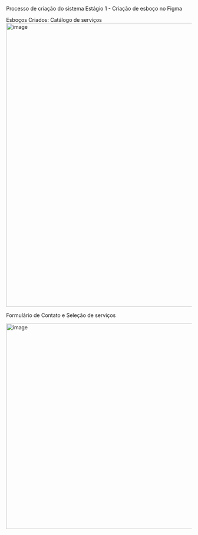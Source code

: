 Processo de criação do sistema
Estágio 1 - Criação de esboço no Figma

Esboços Criados:
Catálogo de serviços
<img width="1174" height="771" alt="image" src="https://github.com/user-attachments/assets/58dde6e8-114c-4883-b86f-a73246cfc0e5" />

Formulário de Contato e Seleção de serviços



<img width="666" height="558" alt="image" src="https://github.com/user-attachments/assets/7b90d611-152d-4beb-857d-c22317c52400" />
